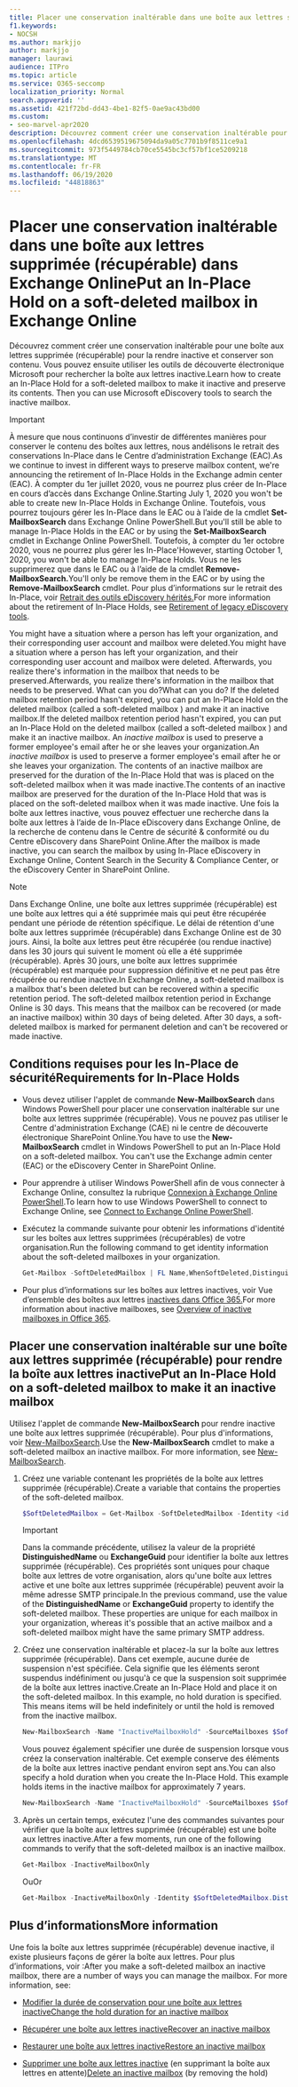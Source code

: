 ```yaml
---
title: Placer une conservation inaltérable dans une boîte aux lettres supprimée (récupérable) dans Exchange Online
f1.keywords:
- NOCSH
ms.author: markjjo
author: markjjo
manager: laurawi
audience: ITPro
ms.topic: article
ms.service: O365-seccomp
localization_priority: Normal
search.appverid: ''
ms.assetid: 421f72bd-dd43-4be1-82f5-0ae9ac43bd00
ms.custom:
- seo-marvel-apr2020
description: Découvrez comment créer une conservation inaltérable pour une boîte aux lettres supprimée (récupérable) pour la rendre inactive et conserver son contenu.
ms.openlocfilehash: 4dcd6539519675094da9a05c7701b9f8511ce9a1
ms.sourcegitcommit: 973f5449784cb70ce5545bc3cf57bf1ce5209218
ms.translationtype: MT
ms.contentlocale: fr-FR
ms.lasthandoff: 06/19/2020
ms.locfileid: "44818863"
---
```

# <a name="put-an-in-place-hold-on-a-soft-deleted-mailbox-in-exchange-online"></a><span data-ttu-id="5246c-103">Placer une conservation inaltérable dans une boîte aux lettres supprimée (récupérable) dans Exchange Online</span><span class="sxs-lookup"><span data-stu-id="5246c-103">Put an In-Place Hold on a soft-deleted mailbox in Exchange Online</span></span>

<span data-ttu-id="5246c-p101">Découvrez comment créer une conservation inaltérable pour une boîte aux lettres supprimée (récupérable) pour la rendre inactive et conserver son contenu. Vous pouvez ensuite utiliser les outils de découverte électronique Microsoft pour rechercher la boîte aux lettres inactive.</span><span class="sxs-lookup"><span data-stu-id="5246c-p101">Learn how to create an In-Place Hold for a soft-deleted mailbox to make it inactive and preserve its contents. Then you can use Microsoft eDiscovery tools to search the inactive mailbox.</span></span>

> [!IMPORTANT]
> <span data-ttu-id="5246c-106">À mesure que nous continuons d’investir de différentes manières pour conserver le contenu des boîtes aux lettres, nous andélisons le retrait des conservations In-Place dans le Centre d’administration Exchange (EAC).</span><span class="sxs-lookup"><span data-stu-id="5246c-106">As we continue to invest in different ways to preserve mailbox content, we're announcing the retirement of In-Place Holds in the Exchange admin center (EAC).</span></span> <span data-ttu-id="5246c-107">À compter du 1er juillet 2020, vous ne pourrez plus créer de In-Place en cours d’accès dans Exchange Online.</span><span class="sxs-lookup"><span data-stu-id="5246c-107">Starting July 1, 2020 you won't be able to create new In-Place Holds in Exchange Online.</span></span> <span data-ttu-id="5246c-108">Toutefois, vous pourrez toujours gérer les In-Place dans le EAC ou à l’aide de la cmdlet **Set-MailboxSearch** dans Exchange Online PowerShell.</span><span class="sxs-lookup"><span data-stu-id="5246c-108">But you'll still be able to manage In-Place Holds in the EAC or by using the **Set-MailboxSearch** cmdlet in Exchange Online PowerShell.</span></span> <span data-ttu-id="5246c-109">Toutefois, à compter du 1er octobre 2020, vous ne pourrez plus gérer les In-Place'</span><span class="sxs-lookup"><span data-stu-id="5246c-109">However, starting October 1, 2020, you won't be able to manage In-Place Holds.</span></span> <span data-ttu-id="5246c-110">Vous ne les supprimerez que dans le EAC ou à l’aide de la cmdlet **Remove-MailboxSearch.**</span><span class="sxs-lookup"><span data-stu-id="5246c-110">You'll only be remove them in the EAC or by using the **Remove-MailboxSearch** cmdlet.</span></span> <span data-ttu-id="5246c-111">Pour plus d’informations sur le retrait des In-Place, voir [Retrait des outils eDiscovery hérités.](legacy-ediscovery-retirement.md)</span><span class="sxs-lookup"><span data-stu-id="5246c-111">For more information about the retirement of In-Place Holds, see [Retirement of legacy eDiscovery tools](legacy-ediscovery-retirement.md).</span></span>
  
<span data-ttu-id="5246c-112">You might have a situation where a person has left your organization, and their corresponding user account and mailbox were deleted.</span><span class="sxs-lookup"><span data-stu-id="5246c-112">You might have a situation where a person has left your organization, and their corresponding user account and mailbox were deleted.</span></span> <span data-ttu-id="5246c-113">Afterwards, you realize there's information in the mailbox that needs to be preserved.</span><span class="sxs-lookup"><span data-stu-id="5246c-113">Afterwards, you realize there's information in the mailbox that needs to be preserved.</span></span> <span data-ttu-id="5246c-114">What can you do?</span><span class="sxs-lookup"><span data-stu-id="5246c-114">What can you do?</span></span> <span data-ttu-id="5246c-115">If the deleted mailbox retention period hasn't expired, you can put an In-Place Hold on the deleted mailbox (called a  soft-deleted mailbox ) and make it an inactive mailbox.</span><span class="sxs-lookup"><span data-stu-id="5246c-115">If the deleted mailbox retention period hasn't expired, you can put an In-Place Hold on the deleted mailbox (called a  soft-deleted mailbox ) and make it an inactive mailbox.</span></span> <span data-ttu-id="5246c-116">An  *inactive mailbox*  is used to preserve a former employee's email after he or she leaves your organization.</span><span class="sxs-lookup"><span data-stu-id="5246c-116">An  *inactive mailbox*  is used to preserve a former employee's email after he or she leaves your organization.</span></span> <span data-ttu-id="5246c-117">The contents of an inactive mailbox are preserved for the duration of the In-Place Hold that was is placed on the soft-deleted mailbox when it was made inactive.</span><span class="sxs-lookup"><span data-stu-id="5246c-117">The contents of an inactive mailbox are preserved for the duration of the In-Place Hold that was is placed on the soft-deleted mailbox when it was made inactive.</span></span> <span data-ttu-id="5246c-118">Une fois la boîte aux lettres inactive, vous pouvez effectuer une recherche dans la boîte aux lettres à l’aide de In-Place eDiscovery dans Exchange Online, de la recherche de contenu dans le Centre de sécurité & conformité ou du Centre eDiscovery dans SharePoint Online.</span><span class="sxs-lookup"><span data-stu-id="5246c-118">After the mailbox is made inactive, you can search the mailbox by using In-Place eDiscovery in Exchange Online, Content Search in the Security & Compliance Center, or the eDiscovery Center in SharePoint Online.</span></span> 
  
> [!NOTE]
> <span data-ttu-id="5246c-p104">Dans Exchange Online, une boîte aux lettres supprimée (récupérable) est une boîte aux lettres qui a été supprimée mais qui peut être récupérée pendant une période de rétention spécifique. Le délai de rétention d'une boîte aux lettres supprimée (récupérable) dans Exchange Online est de 30 jours. Ainsi, la boîte aux lettres peut être récupérée (ou rendue inactive) dans les 30 jours qui suivent le moment où elle a été supprimée (récupérable). Après 30 jours, une boîte aux lettres supprimée (récupérable) est marquée pour suppression définitive et ne peut pas être récupérée ou rendue inactive.</span><span class="sxs-lookup"><span data-stu-id="5246c-p104">In Exchange Online, a soft-deleted mailbox is a mailbox that's been deleted but can be recovered within a specific retention period. The soft-deleted mailbox retention period in Exchange Online is 30 days. This means that the mailbox can be recovered (or made an inactive mailbox) within 30 days of being deleted. After 30 days, a soft-deleted mailbox is marked for permanent deletion and can't be recovered or made inactive.</span></span> 
  
## <a name="requirements-for-in-place-holds"></a><span data-ttu-id="5246c-123">Conditions requises pour les In-Place de sécurité</span><span class="sxs-lookup"><span data-stu-id="5246c-123">Requirements for In-Place Holds</span></span>

- <span data-ttu-id="5246c-p105">Vous devez utiliser l'applet de commande **New-MailboxSearch** dans Windows PowerShell pour placer une conservation inaltérable sur une boîte aux lettres supprimée (récupérable). Vous ne pouvez pas utiliser le Centre d'administration Exchange (CAE) ni le centre de découverte électronique SharePoint Online.</span><span class="sxs-lookup"><span data-stu-id="5246c-p105">You have to use the **New-MailboxSearch** cmdlet in Windows PowerShell to put an In-Place Hold on a soft-deleted mailbox. You can't use the Exchange admin center (EAC) or the eDiscovery Center in SharePoint Online.</span></span> 

- <span data-ttu-id="5246c-126">Pour apprendre à utiliser Windows PowerShell afin de vous connecter à Exchange Online, consultez la rubrique [Connexion à Exchange Online PowerShell](https://go.microsoft.com/fwlink/p/?linkid=396554).</span><span class="sxs-lookup"><span data-stu-id="5246c-126">To learn how to use Windows PowerShell to connect to Exchange Online, see [Connect to Exchange Online PowerShell](https://go.microsoft.com/fwlink/p/?linkid=396554).</span></span>

- <span data-ttu-id="5246c-127">Exécutez la commande suivante pour obtenir les informations d'identité sur les boîtes aux lettres supprimées (récupérables) de votre organisation.</span><span class="sxs-lookup"><span data-stu-id="5246c-127">Run the following command to get identity information about the soft-deleted mailboxes in your organization.</span></span> 

  ```powershell
  Get-Mailbox -SoftDeletedMailbox | FL Name,WhenSoftDeleted,DistinguishedName,ExchangeGuid,PrimarySmtpAddress
  ```

- <span data-ttu-id="5246c-128">Pour plus d’informations sur les boîtes aux lettres inactives, voir Vue d’ensemble des boîtes aux lettres [inactives dans Office 365.](inactive-mailboxes-in-office-365.md)</span><span class="sxs-lookup"><span data-stu-id="5246c-128">For more information about inactive mailboxes, see [Overview of inactive mailboxes in Office 365](inactive-mailboxes-in-office-365.md).</span></span>

## <a name="put-an-in-place-hold-on-a-soft-deleted-mailbox-to-make-it-an-inactive-mailbox"></a><span data-ttu-id="5246c-129">Placer une conservation inaltérable sur une boîte aux lettres supprimée (récupérable) pour rendre la boîte aux lettres inactive</span><span class="sxs-lookup"><span data-stu-id="5246c-129">Put an In-Place Hold on a soft-deleted mailbox to make it an inactive mailbox</span></span>

<span data-ttu-id="5246c-p106">Utilisez l'applet de commande **New-MailboxSearch** pour rendre inactive une boîte aux lettres supprimée (récupérable). Pour plus d'informations, voir [New-MailboxSearch](https://technet.microsoft.com/library/74303b47-bb49-407c-a43b-590356eae35c.aspx).</span><span class="sxs-lookup"><span data-stu-id="5246c-p106">Use the **New-MailboxSearch** cmdlet to make a soft-deleted mailbox an inactive mailbox. For more information, see [New-MailboxSearch](https://technet.microsoft.com/library/74303b47-bb49-407c-a43b-590356eae35c.aspx).</span></span>
  
1. <span data-ttu-id="5246c-132">Créez une variable contenant les propriétés de la boîte aux lettres supprimée (récupérable).</span><span class="sxs-lookup"><span data-stu-id="5246c-132">Create a variable that contains the properties of the soft-deleted mailbox.</span></span>

   ```powershell
   $SoftDeletedMailbox = Get-Mailbox -SoftDeletedMailbox -Identity <identity of soft-deleted mailbox>
   ```

    > [!IMPORTANT]
    > <span data-ttu-id="5246c-p107">Dans la commande précédente, utilisez la valeur de la propriété **DistinguishedName** ou **ExchangeGuid** pour identifier la boîte aux lettres supprimée (récupérable). Ces propriétés sont uniques pour chaque boîte aux lettres de votre organisation, alors qu'une boîte aux lettres active et une boîte aux lettres supprimée (récupérable) peuvent avoir la même adresse SMTP principale.</span><span class="sxs-lookup"><span data-stu-id="5246c-p107">In the previous command, use the value of the **DistinguishedName** or **ExchangeGuid** property to identify the soft-deleted mailbox. These properties are unique for each mailbox in your organization, whereas it's possible that an active mailbox and a soft-deleted mailbox might have the same primary SMTP address.</span></span> 
  
2. <span data-ttu-id="5246c-p108">Créez une conservation inaltérable et placez-la sur la boîte aux lettres supprimée (récupérable). Dans cet exemple, aucune durée de suspension n'est spécifiée. Cela signifie que les éléments seront suspendus indéfiniment ou jusqu'à ce que la suspension soit supprimée de la boîte aux lettres inactive.</span><span class="sxs-lookup"><span data-stu-id="5246c-p108">Create an In-Place Hold and place it on the soft-deleted mailbox. In this example, no hold duration is specified. This means items will be held indefinitely or until the hold is removed from the inactive mailbox.</span></span>

   ```powershell
   New-MailboxSearch -Name "InactiveMailboxHold" -SourceMailboxes $SoftDeletedMailbox.DistinguishedName -InPlaceHoldEnabled $true
    ```

   <span data-ttu-id="5246c-p109">Vous pouvez également spécifier une durée de suspension lorsque vous créez la conservation inaltérable. Cet exemple conserve des éléments de la boîte aux lettres inactive pendant environ sept ans.</span><span class="sxs-lookup"><span data-stu-id="5246c-p109">You can also specify a hold duration when you create the In-Place Hold. This example holds items in the inactive mailbox for approximately 7 years.</span></span>

   ```powershell
   New-MailboxSearch -Name "InactiveMailboxHold" -SourceMailboxes $SoftDeletedMailbox.DistinguishedName -InPlaceHoldEnabled $true -ItemHoldPeriod 2777
   ```

3. <span data-ttu-id="5246c-140">Après un certain temps, exécutez l'une des commandes suivantes pour vérifier que la boîte aux lettres supprimée (récupérable) est une boîte aux lettres inactive.</span><span class="sxs-lookup"><span data-stu-id="5246c-140">After a few moments, run one of the following commands to verify that the soft-deleted mailbox is an inactive mailbox.</span></span>

   ```powershell
   Get-Mailbox -InactiveMailboxOnly
   ```

    <span data-ttu-id="5246c-141">Ou</span><span class="sxs-lookup"><span data-stu-id="5246c-141">Or</span></span>
    
   ```powershell
   Get-Mailbox -InactiveMailboxOnly -Identity $SoftDeletedMailbox.DistinguishedName  | FL IsInactiveMailbox
   ```

## <a name="more-information"></a><span data-ttu-id="5246c-142">Plus d’informations</span><span class="sxs-lookup"><span data-stu-id="5246c-142">More information</span></span>

<span data-ttu-id="5246c-p110">Une fois la boîte aux lettres supprimée (récupérable) devenue inactive, il existe plusieurs façons de gérer la boîte aux lettres. Pour plus d’informations, voir :</span><span class="sxs-lookup"><span data-stu-id="5246c-p110">After you make a soft-deleted mailbox an inactive mailbox, there are a number of ways you can manage the mailbox. For more information, see:</span></span>
  
- [<span data-ttu-id="5246c-145">Modifier la durée de conservation pour une boîte aux lettres inactive</span><span class="sxs-lookup"><span data-stu-id="5246c-145">Change the hold duration for an inactive mailbox</span></span>](change-the-hold-duration-for-an-inactive-mailbox.md)

- [<span data-ttu-id="5246c-146">Récupérer une boîte aux lettres inactive</span><span class="sxs-lookup"><span data-stu-id="5246c-146">Recover an inactive mailbox</span></span>](recover-an-inactive-mailbox.md)

- [<span data-ttu-id="5246c-147">Restaurer une boîte aux lettres inactive</span><span class="sxs-lookup"><span data-stu-id="5246c-147">Restore an inactive mailbox</span></span>](restore-an-inactive-mailbox.md)

- <span data-ttu-id="5246c-148">[Supprimer une boîte aux lettres inactive](delete-an-inactive-mailbox.md) (en supprimant la boîte aux lettres en attente)</span><span class="sxs-lookup"><span data-stu-id="5246c-148">[Delete an inactive mailbox](delete-an-inactive-mailbox.md) (by removing the hold)</span></span>
